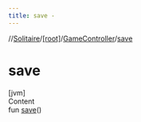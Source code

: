 ```yaml
---
title: save -
---
```

//[Solitaire](../../index.md)/[[root]](../index.md)/[GameController](index.md)/[save](save.md)



# save  
[jvm]  
Content  
fun [save](save.md)()  



